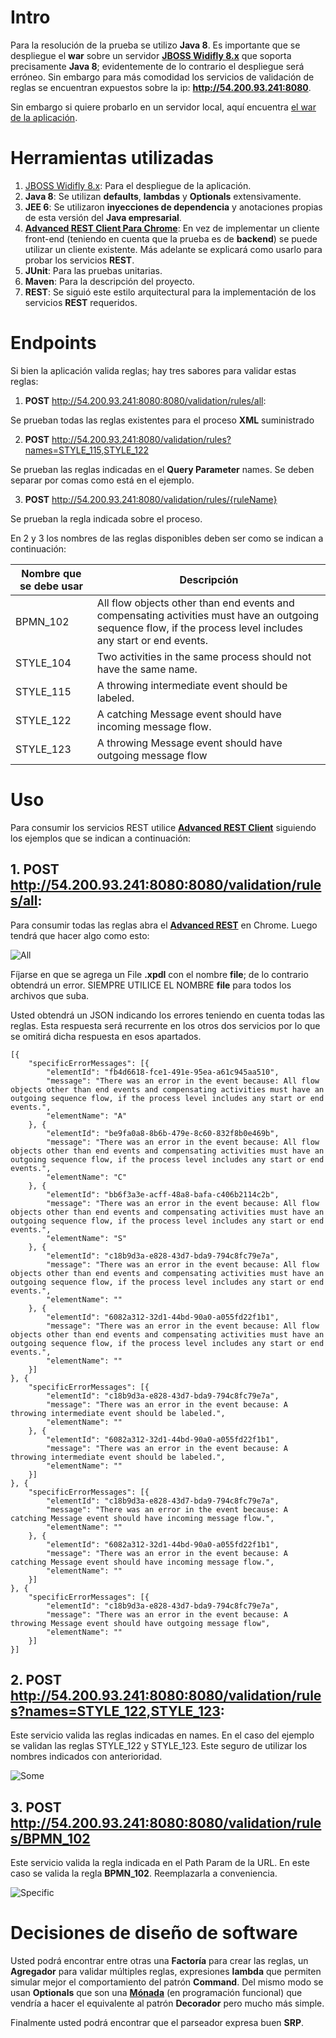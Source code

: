 [1]: http://download.jboss.org/wildfly/8.2.0.Final/wildfly-8.2.0.Final.zip
[2]: https://chrome.google.com/webstore/detail/advanced-rest-client/hgmloofddffdnphfgcellkdfbfbjeloo
[3]: http://es.wikipedia.org/wiki/M%C3%B3nada_%28programaci%C3%B3n_funcional%29
[4]: https://github.com/ftrianakast/vision_software_backend/raw/master/vision.war
[5]: https://raw.githubusercontent.com/ftrianakast/vision_software_backend/master/photos/all.png
[6]: https://raw.githubusercontent.com/ftrianakast/vision_software_backend/master/photos/some.png
[7]: https://raw.githubusercontent.com/ftrianakast/vision_software_backend/master/photos/specific.png

# Intro

Para la resolución de la prueba se utilizo __Java 8__. Es importante que se despliegue el __war__ sobre un servidor [__JBOSS Widifly 8.x__][1] que soporta precisamente __Java 8__; evidentemente de lo contrario el despliegue será erróneo. Sin embargo para más comodidad los servicios de validación de reglas se encuentran expuestos sobre la ip: __http://54.200.93.241:8080__. 

Sin embargo si quiere probarlo en un servidor local, aquí encuentra [el war de la aplicación][4].


# Herramientas utilizadas

1. [JBOSS Widifly 8.x][1]: Para el despliegue de la aplicación.
2. __Java 8__: Se utilizan __defaults__, __lambdas__ y __Optionals__ extensivamente.
3. __JEE 6__: Se utilizaron __inyecciones de dependencia__ y anotaciones propias de esta versión del __Java empresarial__.
4. [__Advanced REST Client Para Chrome__][2]: En vez de implementar un cliente front-end (teniendo en cuenta que la prueba es de __backend__) se puede utilizar un cliente existente. Más adelante se explicará como usarlo para probar los servicios __REST__.
5. __JUnit__: Para las pruebas unitarias.
6. __Maven__: Para la descripción del proyecto.
7. __REST__: Se siguió este estilo arquitectural para la implementación de los servicios __REST__ requeridos.


# Endpoints

Si bien la aplicación valida reglas; hay tres sabores para validar estas reglas:

1. __POST__ http://54.200.93.241:8080:8080/validation/rules/all:

Se prueban todas las reglas existentes para el proceso __XML__ suministrado

2. __POST__ http://54.200.93.241:8080/validation/rules?names=STYLE_115,STYLE_122

Se prueban las reglas indicadas en el __Query Parameter__ names. Se deben separar por comas como está en el ejemplo.

3. __POST__ http://54.200.93.241:8080/validation/rules/{ruleName}

Se prueban la regla indicada sobre el proceso.

En 2 y 3 los nombres de las reglas disponibles deben ser como se indican a continuación:

Nombre que se debe usar| Descripción
---------------------- | -----------
BPMN_102  | All flow objects other than end events and compensating activities must have an outgoing sequence flow, if the process level includes any start or end events.
STYLE_104 | Two activities in the same process should not have the same name.
STYLE_115 | A throwing intermediate event should be labeled.
STYLE_122 | A catching Message event should have incoming message flow.
STYLE_123 | A throwing Message event should have outgoing message flow


# Uso

Para consumir los servicios REST utilice [__Advanced REST Client__][2] siguiendo los ejemplos que se indican a continuación:

## 1. __POST__ http://54.200.93.241:8080:8080/validation/rules/all: 

Para consumir todas las reglas abra el [__Advanced REST__][2] en Chrome. Luego tendrá que hacer algo como esto:

![All][5]


Fíjarse en que se agrega un File __.xpdl__ con el nombre __file__; de lo contrario obtendrá un error. SIEMPRE UTILICE EL NOMBRE __file__ para todos los archivos que suba.

Usted obtendrá un JSON indicando los errores teniendo en cuenta todas las reglas. Esta respuesta será recurrente en los otros dos servicios por lo que se omitirá dicha respuesta en esos apartados.


    [{
        "specificErrorMessages": [{
            "elementId": "fb4d6618-fce1-491e-95ea-a61c945aa510",
            "message": "There was an error in the event because: All flow objects other than end events and compensating activities must have an outgoing sequence flow, if the process level includes any start or end events.",
            "elementName": "A"
        }, {
            "elementId": "be9fa0a8-8b6b-479e-8c60-832f8b0e469b",
            "message": "There was an error in the event because: All flow objects other than end events and compensating activities must have an outgoing sequence flow, if the process level includes any start or end events.",
            "elementName": "C"
        }, {
            "elementId": "bb6f3a3e-acff-48a8-bafa-c406b2114c2b",
            "message": "There was an error in the event because: All flow objects other than end events and compensating activities must have an outgoing sequence flow, if the process level includes any start or end events.",
            "elementName": "S"
        }, {
            "elementId": "c18b9d3a-e828-43d7-bda9-794c8fc79e7a",
            "message": "There was an error in the event because: All flow objects other than end events and compensating activities must have an outgoing sequence flow, if the process level includes any start or end events.",
            "elementName": ""
        }, {
            "elementId": "6082a312-32d1-44bd-90a0-a055fd22f1b1",
            "message": "There was an error in the event because: All flow objects other than end events and compensating activities must have an outgoing sequence flow, if the process level includes any start or end events.",
            "elementName": ""
        }]
    }, {
        "specificErrorMessages": [{
            "elementId": "c18b9d3a-e828-43d7-bda9-794c8fc79e7a",
            "message": "There was an error in the event because: A throwing intermediate event should be labeled.",
            "elementName": ""
        }, {
            "elementId": "6082a312-32d1-44bd-90a0-a055fd22f1b1",
            "message": "There was an error in the event because: A throwing intermediate event should be labeled.",
            "elementName": ""
        }]
    }, {
        "specificErrorMessages": [{
            "elementId": "c18b9d3a-e828-43d7-bda9-794c8fc79e7a",
            "message": "There was an error in the event because: A catching Message event should have incoming message flow.",
            "elementName": ""
        }, {
            "elementId": "6082a312-32d1-44bd-90a0-a055fd22f1b1",
            "message": "There was an error in the event because: A catching Message event should have incoming message flow.",
            "elementName": ""
        }]
    }, {
        "specificErrorMessages": [{
            "elementId": "c18b9d3a-e828-43d7-bda9-794c8fc79e7a",
            "message": "There was an error in the event because: A throwing Message event should have outgoing message flow",
            "elementName": ""
        }]
    }]


## 2. __POST__ http://54.200.93.241:8080:8080/validation/rules?names=STYLE_122,STYLE_123: 

Este servicio valida las reglas indicadas en names. En el caso del ejemplo se validan las reglas STYLE_122 y STYLE_123. Este seguro de utilizar los nombres indicados con anterioridad.

![Some][6]


## 3. __POST__ http://54.200.93.241:8080:8080/validation/rules/BPMN_102

Este servicio valida la regla indicada en el Path Param de la URL. En este caso se valida la regla __BPMN_102__. Reemplazarla a conveniencia.

![Specific][7]


# Decisiones de diseño de software

Usted podrá encontrar entre otras una __Factoría__ para crear las reglas, un __Agregador__ para validar múltiples reglas, expresiones __lambda__ que permiten simular mejor el comportamiento del patrón __Command__. Del mismo modo se usan __Optionals__ que son una [__Mónada__][3] (en programación funcional) que vendría a hacer el equivalente al patrón __Decorador__ pero mucho más simple.

Finalmente usted podrá encontrar que el parseador expresa buen __SRP__.



